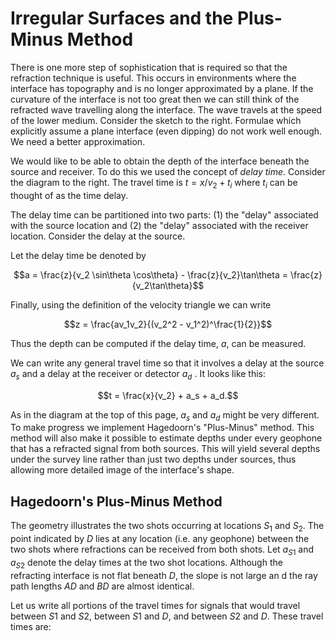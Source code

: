 <div id="seismic_refraction_irregular_layers">

</div>

# Irregular Surfaces and the Plus-Minus Method

There is one more step of sophistication that is required so that the
refraction technique is useful. This occurs in environments where the
interface has topography and is no longer approximated by a plane. If
the curvature of the interface is not too great then we can still think
of the refracted wave travelling along the interface. The wave travels
at the speed of the lower medium. Consider the sketch to the right.
Formulae which explicitly assume a plane interface (even dipping) do not
work well enough. We need a better approximation.

We would like to be able to obtain the depth of the interface beneath
the source and receiver. To do this we used the concept of *delay time*.
Consider the diagram to the right. The travel time is
$`t = x/v_2 + t_i`$ where $`t_i`$ can be thought of as the time delay.

The delay time can be partitioned into two parts: (1) the "delay"
associated with the source location and (2) the "delay" associated with
the receiver location. Consider the delay at the source.

Let the delay time be denoted by

``` math
a = \frac{z}{v_2 \sin\theta \cos\theta} - \frac{z}{v_2}\tan\theta = \frac{z}{v_2\tan\theta}
```

Finally, using the definition of the velocity triangle we can write

``` math
z = \frac{av_1v_2}{(v_2^2 - v_1^2)^\frac{1}{2}}
```

Thus the depth can be computed if the delay time, $`a`$, can be
measured.

We can write any general travel time so that it involves a delay at the
source $`a_s`$ and a delay at the receiver or detector $`a_d`$ . It
looks like this:

``` math
t = \frac{x}{v_2} + a_s + a_d.
```

As in the diagram at the top of this page, $`a_s`$ and $`a_d`$ might be
very different. To make progress we implement Hagedoorn's "Plus-Minus"
method. This method will also make it possible to estimate depths under
every geophone that has a refracted signal from both sources. This will
yield several depths under the survey line rather than just two depths
under sources, thus allowing more detailed image of the interface's
shape.

## Hagedoorn's Plus-Minus Method

The geometry illustrates the two shots occurring at locations $`S_1`$
and $`S_2`$. The point indicated by $`D`$ lies at any location (i.e. any
geophone) between the two shots where refractions can be received from
both shots. Let $`a_{S1}`$ and $`a_{S2}`$ denote the delay times at the
two shot locations. Although the refracting interface is not flat
beneath $`D`$, the slope is not large an d the ray path lengths $`AD`$
and $`BD`$ are almost identical.

Let us write all portions of the travel times for signals that would
travel between $`S1`$ and $`S2`$, between $`S1`$ and $`D`$, and between
$`S2`$ and $`D`$. These travel times are:
